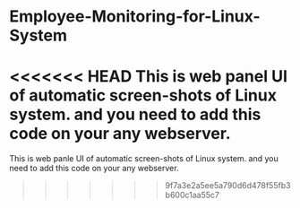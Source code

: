 # Employee-Monitoring-for-Linux-System

<<<<<<< HEAD
This is web panel UI of automatic screen-shots of Linux system. and you need to add this code on your any webserver.
=======
This is web panle UI of automatic screen-shots of Linux system. and you need to add this code on your any webserver.
>>>>>>> 9f7a3e2a5ee5a790d6d478f55fb3b600c1aa55c7
